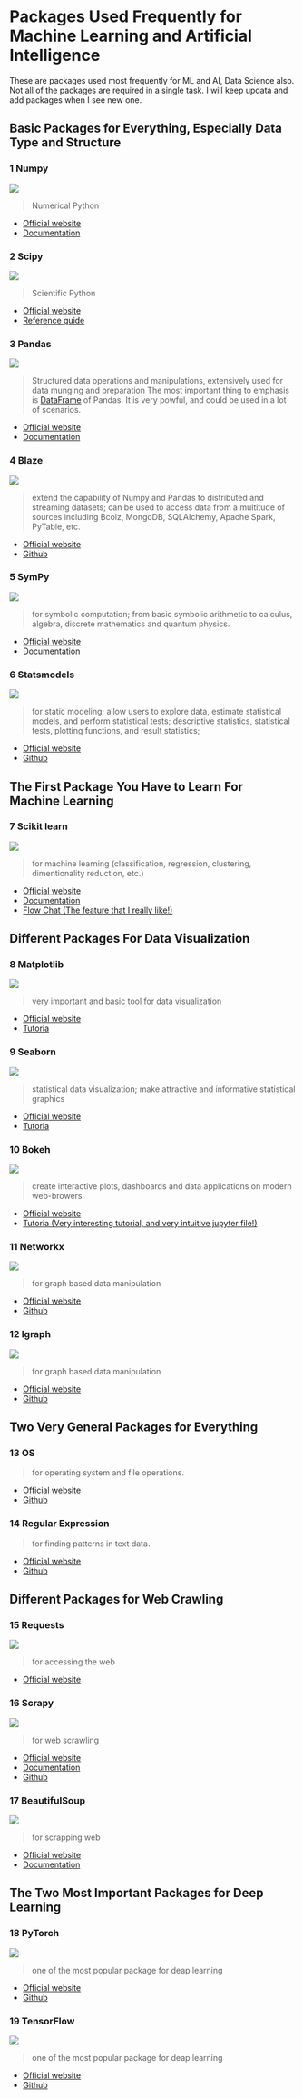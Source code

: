 # Packages Used Frequently for Machine Learning and Artificial Intelligence

These are packages used most frequently for ML and AI, Data Science also. Not all of the packages are required in a single task. I will keep updata and add packages when I see new one.

## Basic Packages for Everything, Especially Data Type and Structure

### 1 Numpy 
![](https://static.javatpoint.com/tutorial/numpy/images/numpy-tutorial.png)

> Numerical Python

- [Official website](https://www.numpy.org/)
- [Documentation](https://www.numpy.org/devdocs/)

### 2 Scipy
![](https://www.fullstackpython.com/img/logos/scipy.png)

> Scientific Python

- [Official website](https://www.scipy.org/)
- [Reference guide](https://docs.scipy.org/doc/scipy/reference/)

### 3 Pandas
![](https://pandas.pydata.org/_static/pandas_logo.png)

> Structured data operations and manipulations, extensively used for data munging and preparation
> The most important thing to emphasis is [DataFrame](https://pandas.pydata.org/pandas-docs/stable/getting_started/dsintro.html) of Pandas. It is very powful, and could be used in a lot of scenarios.

- [Official website](https://pandas.pydata.org/)
- [Documentation](http://pandas.pydata.org/pandas-docs/stable/)

### 4 Blaze
![](https://camo.githubusercontent.com/debd373f86f1b28704c835504c697fbbc2e08eee/68747470733a2f2f7261772e6769746875622e636f6d2f626c617a652f626c617a652f6d61737465722f646f63732f736f757263652f7376672f626c617a655f6d65642e706e67)

> extend the capability of Numpy and Pandas to distributed and streaming datasets;
> can be used to access data from a multitude of sources including Bcolz, MongoDB, SQLAIchemy, Apache Spark, PyTable, etc.

- [Official website](https://blaze.pydata.org/)
- [Github](https://github.com/blaze/blaze)

### 5 SymPy
![](https://upload.wikimedia.org/wikipedia/commons/5/54/Sympy_logo.svg)

> for symbolic computation;
> from basic symbolic arithmetic to calculus, algebra, discrete mathematics and quantum physics.

- [Official website](https://www.sympy.org/en/index.html)
- [Documentation](https://docs.sympy.org/latest/index.html)

### 6 Statsmodels
![](https://www.statsmodels.org/stable/_static/statsmodels_hybi_banner.png)

> for static modeling;
> allow users to explore data, estimate statistical models, and perform statistical tests;
> descriptive statistics, statistical tests, plotting functions, and result statistics;

- [Official website](http://www.statsmodels.org/devel/)
- [Github](https://github.com/blaze/blaze)

## The First Package You Have to Learn For Machine Learning

### 7 Scikit learn
![](https://upload.wikimedia.org/wikipedia/commons/thumb/0/05/Scikit_learn_logo_small.svg/1200px-Scikit_learn_logo_small.svg.png)

> for machine learning (classification, regression, clustering, dimentionality reduction, etc.)

- [Official website](https://scikit-learn.org/stable/)
- [Documentation](https://scikit-learn.org/stable/documentation.html)
- [Flow Chat (The feature that I really like!)](https://scikit-learn.org/stable/tutorial/machine_learning_map/index.html)

## Different Packages For Data Visualization

### 8 Matplotlib
![](https://www.fullstackpython.com/img/logos/matplotlib.png)

> very important and basic tool for data visualization

- [Official website](https://matplotlib.org/)
- [Tutoria](https://matplotlib.org/tutorials/index.html)

### 9 Seaborn
![](https://seaborn.pydata.org/_static/scatterplot_matrix_thumb.png?v=0.9.0)

> statistical data visualization;
> make attractive and informative statistical graphics

- [Official website](https://seaborn.pydata.org/)
- [Tutoria](https://seaborn.pydata.org/tutorial.html)

### 10 Bokeh
![](https://www.fullstackpython.com/img/logos/bokeh.jpg)

> create interactive plots, dashboards and data applications on modern web-browers

- [Official website](https://bokeh.pydata.org/en/latest/)
- [Tutoria (Very interesting tutorial, and very intuitive jupyter file!)](https://mybinder.org/v2/gh/bokeh/bokeh-notebooks/master?filepath=tutorial%2F00%20-%20Introduction%20and%20Setup.ipynb)

### 11 Networkx
![](http://pyviz.org/assets/networkx.png)

> for graph based data manipulation

- [Official website](https://networkx.github.io/)
- [Github](https://github.com/networkx/networkx)

### 12 Igraph
![](https://igraph.org/img/igraph3.svg)

> for graph based data manipulation

- [Official website](https://igraph.org/python/)
- [Github](https://github.com/igraph/python-igraph)

## Two Very General Packages for Everything

### 13 OS
> for operating system and file operations.

- [Official website](https://docs.python.org/3/library/os.html)
- [Github](https://github.com/python/cpython/blob/3.7/Lib/os.py)

### 14 Regular Expression
> for finding patterns in text data.

- [Official website](https://docs.python.org/3/library/re.html)
- [Github](https://github.com/python/cpython/blob/3.7/Lib/re.py)

## Different Packages for Web Crawling

### 15 Requests
![](https://upload.wikimedia.org/wikipedia/commons/thumb/a/aa/Requests_Python_Logo.png/220px-Requests_Python_Logo.png)

> for accessing the web

- [Official website](https://2.python-requests.org/en/master/#)

### 16 Scrapy
![](https://cdn-images-1.medium.com/max/1200/0*RP3QEulh5aepQ_Ef.png)

> for web scrawling

- [Official website](https://scrapy.org/)
- [Documentation](https://docs.scrapy.org/en/latest/)
- [Github](https://github.com/scrapy/scrapy)

### 17 BeautifulSoup
![](https://www.crummy.com/software/BeautifulSoup/10.1.jpg)

> for scrapping web

- [Official website](https://www.crummy.com/software/BeautifulSoup/)
- [Documentation](https://www.crummy.com/software/BeautifulSoup/bs4/doc/)

## The Two Most Important Packages for Deep Learning

### 18 PyTorch
![](https://upload.wikimedia.org/wikipedia/commons/9/96/Pytorch_logo.png)
> one of the most popular package for deap learning

- [Official website](https://pytorch.org/)
- [Github](https://github.com/pytorch)

### 19 TensorFlow
![](https://www.tensorflow.org/images/tf_logo_social.png)
> one of the most popular package for deap learning

- [Official website](https://www.tensorflow.org/)
- [Github](https://github.com/tensorflow)

